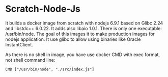 # Scratch-Node-Js

It builds a docker image from scratch with nodejs 6.9.1 based on Glibc 2.24 and libstdc++ 6.0.22.
It adds also libaio 1.0.1. There is only one executable: /usr/bin/node.
The goal of this images it to make production images for nodejs application.
It use glibc to allow using binaries like Oracle InstantClient.

As there is no shell in image, you have use docker CMD with exec format, not shell command line:
```
CMD ["/usr/bin/node", "./src/index.js"]
```


